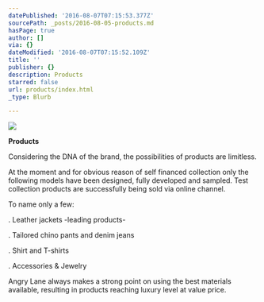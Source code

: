 ```yaml
---
datePublished: '2016-08-07T07:15:53.377Z'
sourcePath: _posts/2016-08-05-products.md
hasPage: true
author: []
via: {}
dateModified: '2016-08-07T07:15:52.109Z'
title: ''
publisher: {}
description: Products
starred: false
url: products/index.html
_type: Blurb

---
```

![](https://the-grid-user-content.s3-us-west-2.amazonaws.com/4a06cdd6-4412-43e5-bc3a-4462c01e4c71.jpg)

**Products**

Considering the DNA of the brand, the possibilities of products are limitless.

At the moment and for obvious reason of self financed collection only the following models have been designed, fully developed and sampled. Test collection products are successfully being sold via online channel.

To name only a few:

. Leather jackets -leading products-

. Tailored chino pants and denim jeans

. Shirt and T-shirts

. Accessories & Jewelry

Angry Lane always makes a strong point on using the best materials available, resulting in products reaching luxury level at value price.
